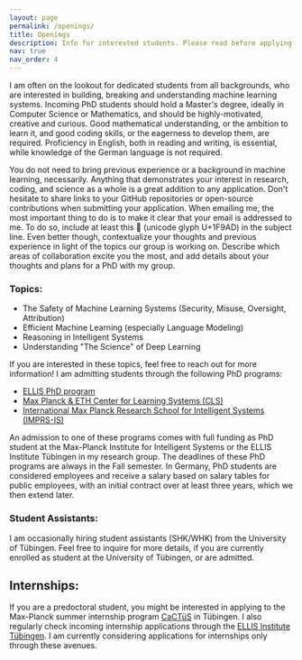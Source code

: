 ```yaml
---
layout: page
permalink: /openings/
title: Openings
description: Info for interested students. Please read before applying 🦭
nav: true
nav_order: 4
---
```


I am often on the lookout for dedicated students from all backgrounds, who are interested in building, breaking and understanding machine learning systems.
Incoming PhD students should hold a Master's degree, ideally in Computer Science or Mathematics, and should be highly-motivated, creative and curious.
Good mathematical understanding, or the ambition to learn it, and good coding skills, or the eagerness to develop them, are required. Proficiency in English, both in reading and writing, is essential, while knowledge of the German language is not required.

You do not need to bring previous experience or a background in machine learning, necessarily. Anything that demonstrates your interest in research, coding, and science as a whole is a great addition to any application.
Don't hesitate to share links to your GitHub repositories or open-source contributions when submitting your application.
When emailing me, the most important thing to do is to make it clear that your email is addressed to me. To do so, include at least this 🦭 (unicode glyph U+1F9AD) in the subject line.
Even better though, contextualize your thoughts and previous experience in light of the topics our group is working on. Describe which areas of collaboration excite you the most, and add details about your thoughts and plans for a PhD with my group.


### Topics:
* The Safety of Machine Learning Systems (Security, Misuse, Oversight, Attribution)
* Efficient Machine Learning (especially Language Modeling)
* Reasoning in Intelligent Systems
* Understanding "The Science" of Deep Learning


If you are interested in these topics, feel free to reach out for more information! I am admitting students through the following PhD programs:
* [ELLIS PhD program](https://ellis.eu/phd-postdoc)
* [Max Planck & ETH Center for Learning Systems (CLS)](https://learning-systems.org/)
* [International Max Planck Research School for Intelligent Systems (IMPRS-IS)](https://imprs.is.mpg.de/)

An admission to one of these programs comes with full funding as PhD student at the Max-Planck Institute for Intelligent Systems or the ELLIS Institute Tübingen in my research group. The deadlines of these PhD programs are always in the Fall semester.
In Germany, PhD students are considered employees and receive a salary based on salary tables for public employees, with an initial contract over at least three years, which we then extend later.

### Student Assistants:

I am occasionally hiring student assistants (SHK/WHK) from the University of Tübingen. Feel free to inquire for more details, if you are currently enrolled
as student at the University of Tübingen, or are admitted.

## Internships:
If you are a predoctoral student, you might be interested in applying to the Max-Planck summer internship program [CaCTüS](https://www.projects.tuebingen.mpg.de/) in Tübingen. I also regularly check incoming internship applications through the [ELLIS Institute Tübingen](https://institute-tue.ellis.eu/de/jobs/internship-students). I am currently considering applications for internships only through these avenues.
